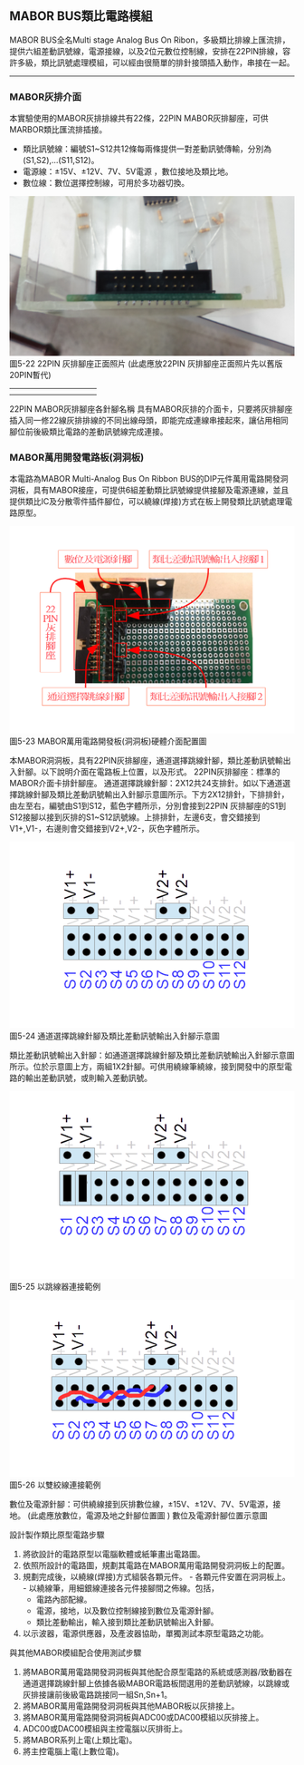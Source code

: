 ## MABOR BUS類比電路模組

MABOR BUS全名Multi stage Analog Bus On Ribon，多級類比排線上匯流排，提供六組差動訊號線，電源接線，以及2位元數位控制線，安排在22PIN排線，容許多級，類比訊號處理模組，可以經由很簡單的排針接頭插入動作，串接在一起。

---

### MABOR灰排介面
本實驗使用的MABOR灰排排線共有22條，22PIN MABOR灰排腳座，可供MARBOR類比匯流排插接。
  - 類比訊號線：編號S1~S12共12條每兩條提供一對差動訊號傳輸，分別為(S1,S2),...(S11,S12)。
  - 電源線：±15V、±12V、7V、5V電源 ，數位接地及類比地。
  - 數位線：數位選擇控制線，可用於多功器切換。

![22PIN 灰排腳座正面照片](./img/5-22.png)  
圖5-22 22PIN 灰排腳座正面照片
(此處應放22PIN 灰排腳座正面照片先以舊版20PIN暫代)

<table>
    <tr>
        <td>  </td>
        <td>  </td>
        <td>  </td>
        <td>  </td>
        <td>  </td>
        <td>  </td>
        <td>  </td>
        <td>  </td>
        <td>  </td>
        <td>  </td>
        <td>  </td>
    </tr>
    <tr>
        <td>  </td>
        <td>  </td>
        <td>  </td>
        <td>  </td>
        <td>  </td>
        <td>  </td>
        <td>  </td>
        <td>  </td>
        <td>  </td>
        <td>  </td>
        <td>  </td>
    </tr>
</table>

22PIN MABOR灰排腳座各針腳名稱
具有MABOR灰排的介面卡，只要將灰排腳座插入同一修22線灰排排線的不同出線母頭，即能完成連線串接起來，讓佔用相同腳位前後級類比電路的差動訊號線完成連接。

### MABOR萬用開發電路板(洞洞板)
本電路為MABOR Multi-Analog Bus On Ribbon  BUS的DIP元件萬用電路開發洞洞板，具有MABOR接座，可提供6組差動類比訊號線提供接腳及電源連線，並且提供類比IC及分散零件插件腳位，可以繞線(焊接)方式在板上開發類比訊號處理電路原型。

![ABOR萬用電路開發板(洞洞板)硬體介面配置圖](./img/5-23.png)  
圖5-23 MABOR萬用電路開發板(洞洞板)硬體介面配置圖

本MABOR洞洞板，具有22PIN灰排腳座，通道選擇跳線針腳，類比差動訊號輸出入針腳。以下說明介面在電路板上位置，以及形式。
22PIN灰排腳座：標準的MABOR介面卡排針腳座。
通道選擇跳線針腳：2X12共24支排針。如以下通道選擇跳線針腳及類比差動訊號輸出入針腳示意圖所示。下方2X12排針，下排排針，由左至右，編號由S1到S12，藍色字體所示，分別會接到22PIN 灰排腳座的S1到S12接腳以接到灰排的S1~S12訊號線。上排排針，左邊6支，會交錯接到V1+,V1-，右邊則會交錯接到V2+,V2-，灰色字體所示。


![通道選擇跳線針腳及類比差動訊號輸出入針腳示意圖](./img/5-24.png)  
圖5-24 通道選擇跳線針腳及類比差動訊號輸出入針腳示意圖

類比差動訊號輸出入針腳：如通道選擇跳線針腳及類比差動訊號輸出入針腳示意圖所示。位於示意圖上方，兩組1X2針腳。可供用繞線筆繞線，接到開發中的原型電路的輸出差動訊號，或則輸入差動訊號。

![以跳線器連接範例](./img/5-25.png)  
圖5-25 以跳線器連接範例

![以雙絞線連接範例](./img/5-26.png)  
圖5-26 以雙絞線連接範例

數位及電源針腳：可供繞線接到灰排數位線，±15V、±12V、7V、5V電源，接地。
(此處應放數位，電源及地之針腳位置圖 )
數位及電源針腳位置示意圖

設計製作類比原型電路步驟
  1. 將欲設計的電路原型以電腦軟體或紙筆畫出電路圖。
  2. 依照所設計的電路圖，規劃其電路在MABOR萬用電路開發洞洞板上的配置。
  3. 規劃完成後，以繞線(焊接)方式組裝各顆元件。
    - 各顆元件安置在洞洞板上。
    - 以繞線筆，用細銀線連接各元件接腳間之佈線。包括，
      - 電路內部配線。
      - 電源，接地，以及數位控制線接到數位及電源針腳。
      - 類比差動輸出，輸入接到類比差動訊號輸出入針腳。
  4. 以示波器，電源供應器，及產波器協助，單獨測試本原型電路之功能。

與其他MABOR模組配合使用測試步驟
  1. 將MABOR萬用電路開發洞洞板與其他配合原型電路的系統或感測器/致動器在通道選擇跳線針腳上依據各級MABOR電路板間選用的差動訊號線，以跳線或灰排接讓前後級電路跳接同一組Sn,Sn+1。
  2. 將MABOR萬用電路開發洞洞板與其他MABOR板以灰排接上。
  3. 將MABOR萬用電路開發洞洞板與ADC00或DAC00模組以灰排接上。
  4. ADC00或DAC00模組與主控電腦以灰排街上。
  5. 將MABOR系列上電(上類比電)。
  6. 將主控電腦上電(上數位電)。
